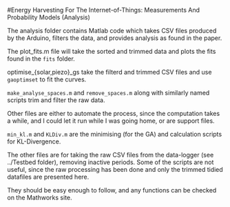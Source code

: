 #Energy Harvesting For The Internet-of-Things: Measurements And Probability Models (Analysis)

The analysis folder contains Matlab code which takes CSV files produced by the Arduino, filters the data, and provides analysis as found in the paper.

The plot_fits.m file will take the sorted and trimmed data and plots the fits found in the `fits` folder.

optimise_{solar,piezo}_gs take the filterd and trimmed CSV files and use `gaoptimset` to fit the curves.

`make_analyse_spaces.m` and `remove_spaces.m` along with similarly named scripts trim and filter the raw data.

Other files are either to automate the process, since the computation takes a while, and I could let it run while I was going home, or are support files.

`min_kl.m` and `KLDiv.m` are the minimising (for the GA) and calculation scripts for KL-Divergence.

The other files are for taking the raw CSV files from the data-logger (see ../Testbed folder), removing inactive periods. Some of the scripts are not useful, since the raw processing has been done and only the trimmed tidied datafiles are presented here.

They should be easy enough to follow, and any functions can be checked on the Mathworks site.
